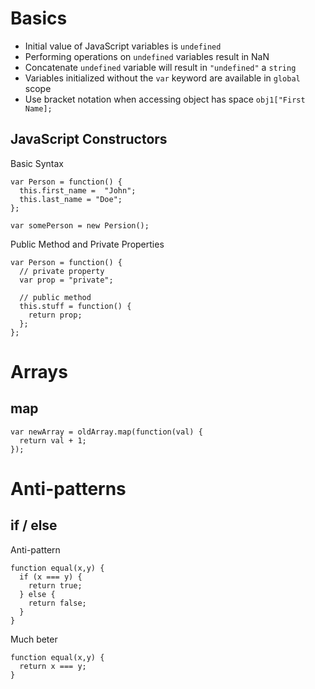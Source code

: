 # Basics

- Initial value of JavaScript variables is `undefined`
- Performing operations on `undefined` variables result in NaN
- Concatenate `undefined` variable will result in `"undefined"` a `string`
- Variables initialized without the `var` keyword are available in `global` scope
- Use bracket notation when accessing object has space `obj1["First Name];`

## JavaScript Constructors

Basic Syntax
```
var Person = function() {
  this.first_name =  "John";
  this.last_name = "Doe";
};

var somePerson = new Persion();
```

Public Method and Private Properties
```
var Person = function() {
  // private property
  var prop = "private";
  
  // public method
  this.stuff = function() {
    return prop;
  };
};
```


# Arrays
## map

```
var newArray = oldArray.map(function(val) {
  return val + 1;
});
```
# Anti-patterns

## if / else


Anti-pattern
```
function equal(x,y) {
  if (x === y) {
    return true;
  } else {
    return false;
  }
}
```

Much beter
```
function equal(x,y) {
  return x === y;
}
```
